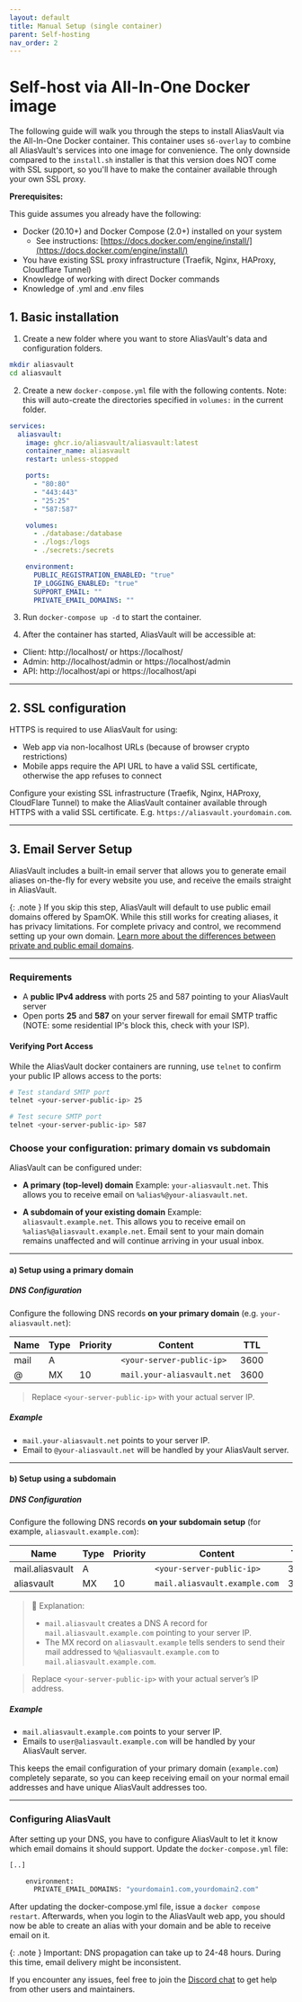 ```yaml
---
layout: default
title: Manual Setup (single container)
parent: Self-hosting
nav_order: 2
---
```


# Self-host via All-In-One Docker image
The following guide will walk you through the steps to install AliasVault via the All-In-One Docker container. This container uses `s6-overlay` to combine all AliasVault's services into one image for convenience. The only downside compared to the `install.sh` installer is that this version does NOT come with SSL support, so you'll have to make the container available through your own SSL proxy.

**Prerequisites:**

This guide assumes you already have the following:
- Docker (20.10+) and Docker Compose (2.0+) installed on your system
  - See instructions: [https://docs.docker.com/engine/install/](https://docs.docker.com/engine/install/)
- You have existing SSL proxy infrastructure (Traefik, Nginx, HAProxy, Cloudflare Tunnel)
- Knowledge of working with direct Docker commands
- Knowledge of .yml and .env files

## 1. Basic installation
1. Create a new folder where you want to store AliasVault's data and configuration folders.

```bash
mkdir aliasvault
cd aliasvault
```

2. Create a new `docker-compose.yml` file with the following contents. Note: this will auto-create the directories specified in `volumes:` in the current folder.

```yaml
services:
  aliasvault:
    image: ghcr.io/aliasvault/aliasvault:latest
    container_name: aliasvault
    restart: unless-stopped

    ports:
      - "80:80"
      - "443:443"
      - "25:25"
      - "587:587"

    volumes:
      - ./database:/database
      - ./logs:/logs
      - ./secrets:/secrets

    environment:
      PUBLIC_REGISTRATION_ENABLED: "true"
      IP_LOGGING_ENABLED: "true"
      SUPPORT_EMAIL: ""
      PRIVATE_EMAIL_DOMAINS: ""
```

3. Run `docker-compose up -d` to start the container.

4. After the container has started, AliasVault will be accessible at:
  - Client: http://localhost/ or https://localhost/
  - Admin: http://localhost/admin or https://localhost/admin
  - API: http://localhost/api or https://localhost/api

---

## 2. SSL configuration
HTTPS is required to use AliasVault for using:
- Web app via non-localhost URLs (because of browser crypto restrictions)
- Mobile apps require the API URL to have a valid SSL certificate, otherwise the app refuses to connect

Configure your existing SSL infrastructure (Traefik, Nginx, HAProxy, CloudFlare Tunnel) to make the AliasVault container available through HTTPS with a valid SSL certificate. E.g. `https://aliasvault.yourdomain.com`.

---

## 3. Email Server Setup

AliasVault includes a built-in email server that allows you to generate email aliases on-the-fly for every website you use, and receive the emails straight in AliasVault.

{: .note }
If you skip this step, AliasVault will default to use public email domains offered by SpamOK. While this still works for creating aliases, it has privacy limitations. For complete privacy and control, we recommend setting up your own domain.
[Learn more about the differences between private and public email domains](../misc/private-vs-public-email.md).

---

### Requirements
- A **public IPv4 address** with ports 25 and 587 pointing to your AliasVault server
- Open ports **25** and **587** on your server firewall for email SMTP traffic (NOTE: some residential IP's block this, check with your ISP).

#### Verifying Port Access

While the AliasVault docker containers are running, use `telnet` to confirm your public IP allows access to the ports:

```bash
# Test standard SMTP port
telnet <your-server-public-ip> 25

# Test secure SMTP port
telnet <your-server-public-ip> 587
```

### Choose your configuration: primary domain vs subdomain

AliasVault can be configured under:

- **A primary (top-level) domain**
  Example: `your-aliasvault.net`. This allows you to receive email on `%alias%@your-aliasvault.net`.

- **A subdomain of your existing domain**
  Example: `aliasvault.example.net`. This allows you to receive email on `%alias%@aliasvault.example.net`. Email sent to your main domain remains unaffected and will continue arriving in your usual inbox.

---

#### a) Setup using a primary domain

##### DNS Configuration

Configure the following DNS records **on your primary domain** (e.g. `your-aliasvault.net`):

| Name | Type | Priority | Content                   | TTL |
|------|------|----------|---------------------------|-----|
| mail | A    |          | `<your-server-public-ip>` | 3600 |
| @    | MX   | 10       | `mail.your-aliasvault.net`| 3600 |

> Replace `<your-server-public-ip>` with your actual server IP.

##### Example

- `mail.your-aliasvault.net` points to your server IP.
- Email to `@your-aliasvault.net` will be handled by your AliasVault server.

---

#### b) Setup using a subdomain

##### DNS Configuration

Configure the following DNS records **on your subdomain setup** (for example, `aliasvault.example.com`):

| Name                     | Type | Priority | Content                       | TTL |
|---------------------------|------|----------|-------------------------------|-----|
| mail.aliasvault           | A    |          | `<your-server-public-ip>`     | 3600 |
| aliasvault    | MX   | 10       | `mail.aliasvault.example.com` | 3600 |

> 🔹 Explanation:
> - `mail.aliasvault` creates a DNS A record for `mail.aliasvault.example.com` pointing to your server IP.
> - The MX record on `aliasvault.example` tells senders to send their mail addressed to `%@aliasvault.example.com` to `mail.aliasvault.example.com`.

> Replace `<your-server-public-ip>` with your actual server’s IP address.

##### Example

- `mail.aliasvault.example.com` points to your server IP.
- Emails to `user@aliasvault.example.com` will be handled by your AliasVault server.

This keeps the email configuration of your primary domain (`example.com`) completely separate, so you can keep receiving email on your normal email addresses and have unique AliasVault addresses too.

---

### Configuring AliasVault
After setting up your DNS, you have to configure AliasVault to let it know which email domains it should support. Update the `docker-compose.yml` file:

```bash
[..]

    environment:
      PRIVATE_EMAIL_DOMAINS: "yourdomain1.com,yourdomain2.com"
```

After updating the docker-compose.yml file, issue a `docker compose restart`. Afterwards, when you login to the AliasVault web app, you should now be able to create an alias with your domain and be able to receive email on it.

{: .note }
Important: DNS propagation can take up to 24-48 hours. During this time, email delivery might be inconsistent.

If you encounter any issues, feel free to join the [Discord chat](https://discord.gg/DsaXMTEtpF) to get help from other users and maintainers.